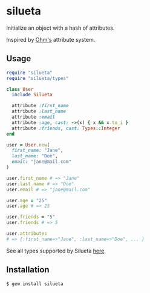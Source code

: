 # silueta

Initialize an object with a hash of attributes.

Inspired by [Ohm's](https://github.com/soveran/ohm) attribute system.

## Usage

```ruby
require "silueta"
require "silueta/types"

class User
  include Silueta

  attribute :first_name
  attribute :last_name
  attribute :email
  attribute :age, cast: ->(x) { x && x.to_i }
  attribute :friends, cast: Types::Integer
end

user = User.new(
  first_name: "Jane",
  last_name: "Doe",
  email: "jane@mail.com"
)

user.first_name # => "Jane"
user.last_name # => "Doe"
user.email # => "jane@mail.com"

user.age = "25"
user.age # => 25

user.friends = "5"
user.friends # => 5

user.attributes
# => {:first_name=>"Jane", :last_name=>"Doe", ... }

```

See all types supported by Silueta [here][types].

## Installation

```
$ gem install silueta
```

[types]: https://github.com/harmoni/silueta/blob/master/lib/silueta/types.rb
